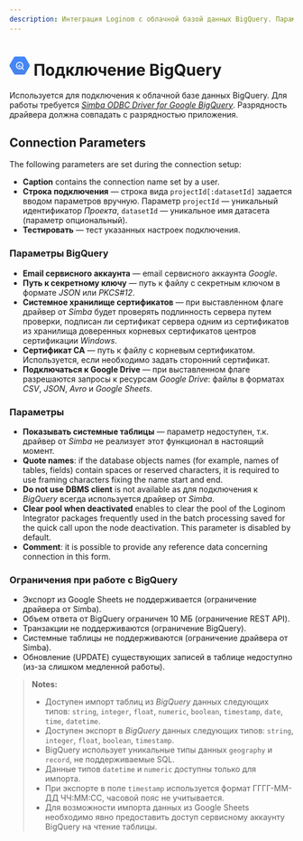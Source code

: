 ```yaml
---
description: Интеграция Loginom с облачной базой данных BigQuery. Параметры подключения. Параметры BigQuery. Ограничения при работе.
---
```


# ![](./../../../images/icons/common/data-sources/db-bigquery_default.svg) Подключение BigQuery

Используется для подключения к облачной базе данных BigQuery. Для работы требуется [*Simba ODBC Driver for Google BigQuery*](https://cloud.google.com/bigquery/providers/simba-drivers/). Разрядность драйвера должна совпадать с разрядностью приложения.

## Connection Parameters

The following parameters are set during the connection setup:

* **Caption** contains the connection name set by a user.
* **Строка подключения** — строка вида `projectId[:datasetId]` задается вводом параметров вручную. Параметр `projectId` — уникальный идентификатор *Проекта*, `datasetId` — уникальное имя датасета (параметр опциональный).
* **Тестировать** — тест указанных настроек подключения.

### Параметры BigQuery

* **Email сервисного аккаунта** — email сервисного аккаунта *Google*.
* **Путь к секретному ключу** — путь к файлу с секретным ключом в формате  *JSON* или *PKCS#12*.
* **Системное хранилище сертификатов** — при выставленном флаге драйвер от *Simba* будет проверять подлинность сервера путем проверки, подписан ли сертификат сервера одним из сертификатов из хранилища доверенных корневых сертификатов центров сертификации *Windows*.
* **Сертификат CA** —  путь к файлу с корневым сертификатом. Используется, если необходимо задать сторонний сертификат.
* **Подключаться к Google Drive** — при выставленном флаге разрешаются запросы к ресурсам *Google Drive*: файлы в форматах *CSV*, *JSON*, *Avro* и *Google Sheets*.

### Параметры

* **Показывать системные таблицы** — параметр недоступен, т.к. драйвер от *Simba* не реализует этот функционал в настоящий момент.
* **Quote names**: if the database objects names (for example, names of tables, fields) contain spaces or reserved characters, it is required to use framing characters fixing the name start and end.
* **Do not use DBMS client** is not available as для подключения к *BigQuery* всегда используется драйвер от *Simba*.
* **Clear pool when deactivated** enables to clear the pool of the Loginom Integrator packages frequently used in the batch processing saved for the quick call upon the node deactivation. This parameter is disabled by default.
* **Comment**: it is possible to provide any reference data concerning connection in this form.

### Ограничения при работе с BigQuery

* Экспорт из Google Sheets не поддерживается (ограничение драйвера от Simba).
* Объем ответа от BigQuery ограничен 10 МБ (ограничение REST API).
* Транзакции не поддерживаются (ограничение BigQuery).
* Системные таблицы не поддерживаются (ограничение драйвера от Simba).
* Обновление (UPDATE) существующих записей в таблице недоступно (из-за слишком медленной работы).



> **Notes:**
>
> * Доступен импорт таблиц из *BigQuery* данных следующих типов: `string`, `integer`, `float`, `numeric`, `boolean`, `timestamp`, `date`, `time`, `datetime`.
> * Доступен экспорт в *BigQuery* данных следующих типов: `string`, `integer`, `float`, `boolean`, `timestamp`.
> * BigQuery использует уникальные типы данных `geography` и `record`, не поддерживаемые SQL.
> * Данные типов `datetime` и `numeric` доступны только для импорта.
> * При экспорте в поле `timestamp` используется формат ГГГГ-ММ-ДД ЧЧ:ММ:СС, часовой пояс не учитывается.
> * Для возможности импорта данных из Google Sheets необходимо явно предоставить доступ сервисному аккаунту BigQuery на чтение таблицы.


